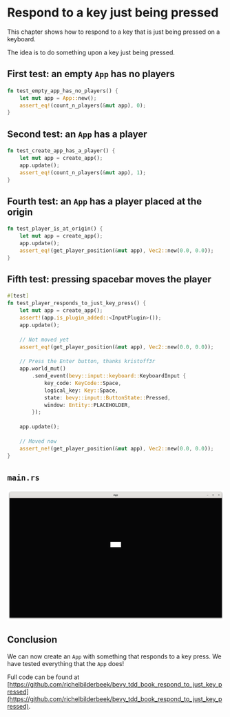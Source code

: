 # Respond to a key just being pressed

This chapter shows how to respond to a key that is just being
pressed on a keyboard.

The idea is to do something upon a key just being pressed.

## First test: an empty `App` has no players

```rust
fn test_empty_app_has_no_players() {
    let mut app = App::new();
    assert_eq!(count_n_players(&mut app), 0);
}

```

## Second test: an `App` has a player

```rust
fn test_create_app_has_a_player() {
    let mut app = create_app();
    app.update();
    assert_eq!(count_n_players(&mut app), 1);
}
```

## Fourth test: an `App` has a player placed at the origin

```rust
fn test_player_is_at_origin() {
    let mut app = create_app();
    app.update();
    assert_eq!(get_player_position(&mut app), Vec2::new(0.0, 0.0));
}

```

## Fifth test: pressing spacebar moves the player

```rust
#[test]
fn test_player_responds_to_just_key_press() {
    let mut app = create_app();
    assert!(app.is_plugin_added::<InputPlugin>());
    app.update();

    // Not moved yet
    assert_eq!(get_player_position(&mut app), Vec2::new(0.0, 0.0));

    // Press the Enter button, thanks kristoff3r
    app.world_mut()
        .send_event(bevy::input::keyboard::KeyboardInput {
            key_code: KeyCode::Space,
            logical_key: Key::Space,
            state: bevy::input::ButtonState::Pressed,
            window: Entity::PLACEHOLDER,
        });

    app.update();

    // Moved now
    assert_ne!(get_player_position(&mut app), Vec2::new(0.0, 0.0));
}
```

## `main.rs`

![The App in action](respond_to_just_key_pressed.png)

## Conclusion

We can now create an `App` with something that responds
to a key press.
We have tested everything that the `App` does!

Full code can be found at [https://github.com/richelbilderbeek/bevy_tdd_book_respond_to_just_key_pressed](https://github.com/richelbilderbeek/bevy_tdd_book_respond_to_just_key_pressed).

